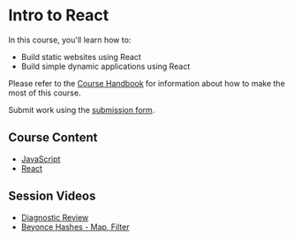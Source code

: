 # Intro to React

In this course, you'll learn how to:

* Build static websites using React
* Build simple dynamic applications using React

Please refer to the [Course Handbook](/handbook) for information about how to make the most of this course.

Submit work using the [submission form](https://forms.gle/mCfsMF8NPMsnEDow5).

## Course Content

* [JavaScript](/js)
* [React](/react)

## Session Videos

* [Diagnostic Review](https://youtu.be/LCbKqt5ESA8)
* [Beyonce Hashes - Map, Filter](https://youtu.be/sc_VUq_4Qlc)
